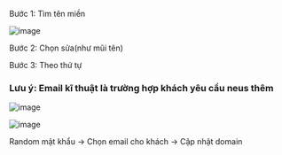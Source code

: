Bước 1: Tìm tên miền

![image](https://user-images.githubusercontent.com/105496635/195491034-d5b4deb9-4e3c-4b2e-bf26-5a2a9e99c774.png)


Bước 2: Chọn sửa(như mũi tên)


Bước 3: Theo thứ tự

### Lưu ý: Email kĩ thuật là trường hợp khách yêu cầu neus thêm

![image](https://user-images.githubusercontent.com/105496635/195491394-4e3b1d5a-bda8-4680-9b23-8157f2ef170d.png)


![image](https://user-images.githubusercontent.com/105496635/195491243-6a758a80-b300-4384-b7aa-4d864731fa4c.png)

Random mật khẩu -> Chọn email cho khách -> Cập nhật domain

